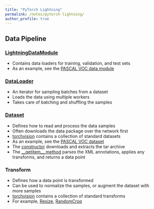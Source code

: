 ```yaml
---
title: "PyTorch Lightning"
permalink: /notes/pytorch-lightning/
author_profile: true
---
```


## Data Pipeline

### [LightningDataModule](https://github.com/PyTorchLightning/pytorch-lightning/blob/master/pytorch_lightning/core/datamodule.py)

* Contains data loaders for training, validation, and test sets
* As an example, see the [PASCAL VOC data module](https://github.com/PyTorchLightning/pytorch-lightning-bolts/blob/master/pl_bolts/datamodules/vocdetection_datamodule.py)

### [DataLoader](https://github.com/pytorch/pytorch/blob/master/torch/utils/data/dataloader.py)

* An iterator for sampling batches from a dataset
* Loads the data using multiple workers
* Takes care of batching and shuffling the samples

### [Dataset](https://github.com/pytorch/pytorch/blob/master/torch/utils/data/dataset.py)

* Defines how to read and process the data samples
* Often downloads the data package over the network first
* [torchvision](https://github.com/pytorch/vision/tree/master/torchvision/datasets) contains a collection of standard datasets
* As an example, see the [PASCAL VOC dataset](https://github.com/pytorch/vision/blob/master/torchvision/datasets/voc.py)
* The [constructor](https://github.com/pytorch/vision/blob/release/0.8.0/torchvision/datasets/voc.py#L157) downloads and extracts the tar archive
* The [\_\_getitem\_\_ method](https://github.com/pytorch/vision/blob/release/0.8.0/torchvision/datasets/voc.py#L202) parses the XML annotations, applies any transforms, and returns a data point

### Transform

* Defines how a data point is transformed
* Can be used to normalize the samples, or augment the dataset with more samples
* [torchvision](https://github.com/pytorch/vision/tree/master/torchvision/transforms) contains a collection of standard transforms
* For example, [Resize](https://github.com/pytorch/vision/blob/release/0.8.0/torchvision/transforms/transforms.py#L232), [RandomCrop](https://github.com/pytorch/vision/blob/release/0.8.0/torchvision/transforms/transforms.py#L484)
